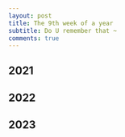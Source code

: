 ```yaml
---
layout: post
title: The 9th week of a year
subtitle: Do U remember that ~
comments: true
---
```





## 2021


## 2022


## 2023







